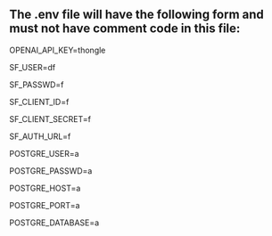 ## The .env file will have the following form and must not have comment code in this file:
OPENAI_API_KEY=thongle

SF_USER=df

SF_PASSWD=f

SF_CLIENT_ID=f

SF_CLIENT_SECRET=f

SF_AUTH_URL=f

POSTGRE_USER=a

POSTGRE_PASSWD=a

POSTGRE_HOST=a

POSTGRE_PORT=a

POSTGRE_DATABASE=a

